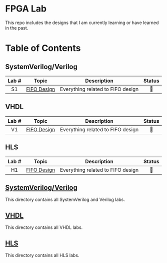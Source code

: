 # FPGA Lab
This repo includes the designs that I am currently learning or have learned in the past.


# Table of Contents

## SystemVerilog/Verilog
|   Lab #   |     Topic     |            Description                 |      Status      |
|:---------:|:-------------:|:--------------------------------------:|:----------------:|
|    S1     |  [FIFO Design]()  |  Everything related to FIFO design | :construction:   | 

## VHDL
|   Lab #   |     Topic     |            Description                 |      Status      |
|:---------:|:-------------:|:--------------------------------------:|:----------------:|
|    V1     |  [FIFO Design]()  |  Everything related to FIFO design |     :pushpin:    |

## HLS
|   Lab #   |     Topic     |            Description                 |      Status      |
|:---------:|:-------------:|:--------------------------------------:|:----------------:|
|    H1     |  [FIFO Design]()  |  Everything related to FIFO design |      :pushpin:   |


## [SystemVerilog/Verilog](https://github.com/rajivbishwokarma/fpga-lab/tree/master/verilog-sv)
This directory contains all SystemVerilog and Verilog labs.

## [VHDL](https://github.com/rajivbishwokarma/fpga-lab/tree/master/vhdl)
This directory contains all VHDL labs.


## [HLS](https://github.com/rajivbishwokarma/fpga-lab/tree/master/hls)
This directory contains all HLS labs.
